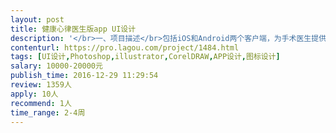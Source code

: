 ```yaml
---                
layout: post       
title: 健康心律医生版app UI设计           
description: '</br>一、项目描述</br>包括iOS和Android两个客户端，为手术医生提供病例管理和患者管理的工具</br></br>二、主要功能</br>病例录入、患者管理、问诊聊天等</br></br>三、可参考产品</br>医疗类app</br>'     
contenturl: https://pro.lagou.com/project/1484.html      
tags: [UI设计,Photoshop,illustrator,CorelDRAW,APP设计,图标设计]            
salary: 10000-20000元          
publish_time: 2016-12-29 11:29:54         
review: 1359人                   
apply: 10人                   
recommend: 1人                   
time_range: 2-4周              
---                 
```

